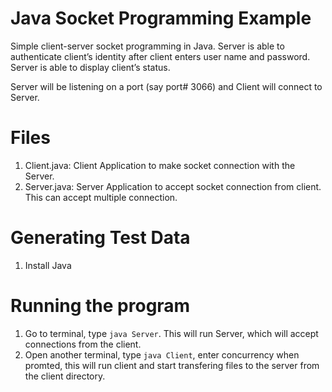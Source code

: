 # Java Socket Programming Example

Simple client-server socket programming in Java. Server is able to authenticate client’s identity after client enters user name and password.
Server is able to display client’s status.

Server will be listening on a port (say port# 3066) and Client will connect to Server.


# Files 
1. Client.java: Client Application to make socket connection with the Server.
2. Server.java: Server Application to accept socket connection from client. This can accept multiple connection.

# Generating Test Data 
1. Install Java
 
 # Running the program
 1. Go to terminal, type `java Server`. This will run Server, which will accept connections from the client.
 2. Open another terminal, type `java Client`, enter concurrency when promted, this will run client and start transfering files to the server from the client directory.
